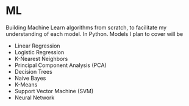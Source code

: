 # ML
Building Machine Learn algorithms from scratch, to facilitate my understanding of each model. In Python.
Models I plan to cover will be

* Linear Regression 
* Logistic Regression 
* K-Nearest Neighbors
* Principal Component Analysis (PCA)
* Decision Trees
* Naive Bayes
* K-Means
* Support Vector Machine (SVM)
* Neural Network
